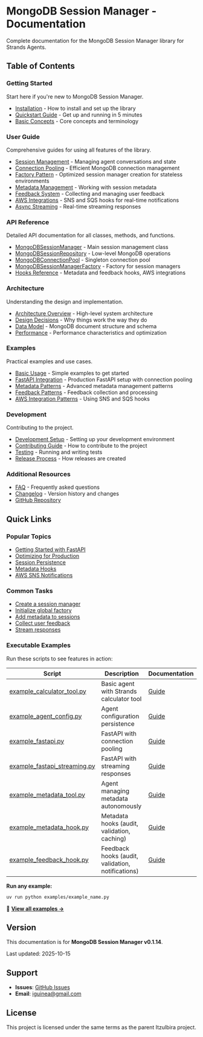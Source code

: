 # MongoDB Session Manager - Documentation

Complete documentation for the MongoDB Session Manager library for Strands Agents.

## Table of Contents

### Getting Started
Start here if you're new to MongoDB Session Manager.

- [Installation](getting-started/installation.md) - How to install and set up the library
- [Quickstart Guide](getting-started/quickstart.md) - Get up and running in 5 minutes
- [Basic Concepts](getting-started/basic-concepts.md) - Core concepts and terminology

### User Guide
Comprehensive guides for using all features of the library.

- [Session Management](user-guide/session-management.md) - Managing agent conversations and state
- [Connection Pooling](user-guide/connection-pooling.md) - Efficient MongoDB connection management
- [Factory Pattern](user-guide/factory-pattern.md) - Optimized session manager creation for stateless environments
- [Metadata Management](user-guide/metadata-management.md) - Working with session metadata
- [Feedback System](user-guide/feedback-system.md) - Collecting and managing user feedback
- [AWS Integrations](user-guide/aws-integrations.md) - SNS and SQS hooks for real-time notifications
- [Async Streaming](user-guide/async-streaming.md) - Real-time streaming responses

### API Reference
Detailed API documentation for all classes, methods, and functions.

- [MongoDBSessionManager](api-reference/mongodb-session-manager.md) - Main session management class
- [MongoDBSessionRepository](api-reference/mongodb-session-repository.md) - Low-level MongoDB operations
- [MongoDBConnectionPool](api-reference/mongodb-connection-pool.md) - Singleton connection pool
- [MongoDBSessionManagerFactory](api-reference/mongodb-session-factory.md) - Factory for session managers
- [Hooks Reference](api-reference/hooks.md) - Metadata and feedback hooks, AWS integrations

### Architecture
Understanding the design and implementation.

- [Architecture Overview](architecture/overview.md) - High-level system architecture
- [Design Decisions](architecture/design-decisions.md) - Why things work the way they do
- [Data Model](architecture/data-model.md) - MongoDB document structure and schema
- [Performance](architecture/performance.md) - Performance characteristics and optimization

### Examples
Practical examples and use cases.

- [Basic Usage](examples/basic-usage.md) - Simple examples to get started
- [FastAPI Integration](examples/fastapi-integration.md) - Production FastAPI setup with connection pooling
- [Metadata Patterns](examples/metadata-patterns.md) - Advanced metadata management patterns
- [Feedback Patterns](examples/feedback-patterns.md) - Feedback collection and processing
- [AWS Integration Patterns](examples/aws-patterns.md) - Using SNS and SQS hooks

### Development
Contributing to the project.

- [Development Setup](development/setup.md) - Setting up your development environment
- [Contributing Guide](development/contributing.md) - How to contribute to the project
- [Testing](development/testing.md) - Running and writing tests
- [Release Process](development/releasing.md) - How releases are created

### Additional Resources

- [FAQ](faq.md) - Frequently asked questions
- [Changelog](../CHANGELOG.md) - Version history and changes
- [GitHub Repository](https://github.com/iguinea/mongodb-session-manager)

## Quick Links

### Popular Topics
- [Getting Started with FastAPI](examples/fastapi-integration.md)
- [Optimizing for Production](architecture/performance.md)
- [Session Persistence](user-guide/session-management.md#session-persistence)
- [Metadata Hooks](api-reference/hooks.md#metadata-hooks)
- [AWS SNS Notifications](user-guide/aws-integrations.md#sns-feedback-notifications)

### Common Tasks
- [Create a session manager](getting-started/quickstart.md#creating-a-session-manager)
- [Initialize global factory](user-guide/factory-pattern.md#global-factory-initialization)
- [Add metadata to sessions](user-guide/metadata-management.md#updating-metadata)
- [Collect user feedback](user-guide/feedback-system.md#adding-feedback)
- [Stream responses](user-guide/async-streaming.md#streaming-responses)

### Executable Examples

Run these scripts to see features in action:

| Script | Description | Documentation |
|--------|-------------|---------------|
| [example_calculator_tool.py](../examples/example_calculator_tool.py) | Basic agent with Strands calculator tool | [Guide](examples/basic-usage.md) |
| [example_agent_config.py](../examples/example_agent_config.py) | Agent configuration persistence | [Guide](examples/basic-usage.md) |
| [example_fastapi.py](../examples/example_fastapi.py) | FastAPI with connection pooling | [Guide](examples/fastapi-integration.md) |
| [example_fastapi_streaming.py](../examples/example_fastapi_streaming.py) | FastAPI with streaming responses | [Guide](examples/fastapi-integration.md) |
| [example_metadata_tool.py](../examples/example_metadata_tool.py) | Agent managing metadata autonomously | [Guide](examples/metadata-patterns.md) |
| [example_metadata_hook.py](../examples/example_metadata_hook.py) | Metadata hooks (audit, validation, caching) | [Guide](examples/metadata-patterns.md) |
| [example_feedback_hook.py](../examples/example_feedback_hook.py) | Feedback hooks (audit, validation, notifications) | [Guide](examples/feedback-patterns.md) |

**Run any example:**
```bash
uv run python examples/example_name.py
```

📁 **[View all examples →](../examples/)**

## Version

This documentation is for **MongoDB Session Manager v0.1.14**.

Last updated: 2025-10-15

## Support

- **Issues**: [GitHub Issues](https://github.com/iguinea/mongodb-session-manager/issues)
- **Email**: iguinea@gmail.com

## License

This project is licensed under the same terms as the parent Itzulbira project.
